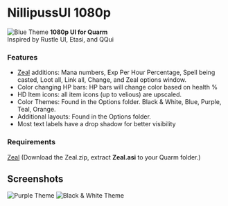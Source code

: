 # NillipussUI 1080p
![Blue Theme](https://github.com/NilliP/NillipussUI_1080p/assets/169828698/31341cab-329c-436e-bda6-1271833478a3)
**1080p UI for Quarm**
<br>Inspired by Rustle UI, Etasi, and QQui

### Features
- [Zeal](https://github.com/iamclint/Zeal/) additions: Mana numbers, Exp Per Hour Percentage, Spell being casted, Loot all, Link all, Change, and Zeal options window.
- Color changing HP bars: HP bars will change color based on health %
- HD Item icons: all item icons (up to velious) are upscaled.
- Color Themes: Found in the Options folder. Black & White, Blue, Purple, Teal, Orange.
- Additional layouts: Found in the Options folder.
- Most text labels have a drop shadow for better visibility

### Requirements
[Zeal](https://github.com/iamclint/Zeal/releases) (Download the Zeal.zip, extract **Zeal.asi** to your Quarm folder.)

## Screenshots
![Purple Theme](https://github.com/NilliP/NillipussUI_1080p/assets/169828698/a05cfcfc-dbce-418e-a75f-36a247c7e09a)
![Black & White Theme](https://github.com/NilliP/NillipussUI_1080p/assets/169828698/cde35bb8-aa50-4f8e-a213-b7c2d29d73af)
